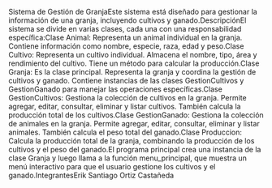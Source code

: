 Sistema de Gestión de GranjaEste sistema está diseñado para gestionar la información de una granja, incluyendo cultivos y ganado.DescripciónEl sistema se divide en varias clases, cada una con una responsabilidad específica:Clase Animal: Representa un animal individual en la granja. Contiene información como nombre, especie, raza, edad y peso.Clase Cultivo: Representa un cultivo individual. Almacena el nombre, tipo, área y rendimiento del cultivo. Tiene un método para calcular la producción.Clase Granja: Es la clase principal. Representa la granja y coordina la gestión de cultivos y ganado. Contiene instancias de las clases GestionCultivos y GestionGanado para manejar las operaciones específicas.Clase GestionCultivos: Gestiona la colección de cultivos en la granja. Permite agregar, editar, consultar, eliminar y listar cultivos. También calcula la producción total de los cultivos.Clase GestionGanado: Gestiona la colección de animales en la granja. Permite agregar, editar, consultar, eliminar y listar animales. También calcula el peso total del ganado.Clase Produccion: Calcula la producción total de la granja, combinando la producción de los cultivos y el peso del ganado.El programa principal crea una instancia de la clase Granja y luego llama a la función menu_principal, que muestra un menú interactivo para que el usuario gestione los cultivos y el ganado.IntegrantesErik Santiago Ortiz Castañeda
